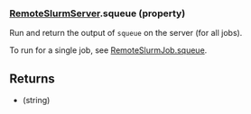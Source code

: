 ### [RemoteSlurmServer](RemoteSlurmServer.md).squeue (property)




Run and return the output of `squeue` on the server (for all jobs).

To run for a single job, see [RemoteSlurmJob.squeue](RemoteSlurmJob.squeue.md).

Returns
-----------
* (string)

